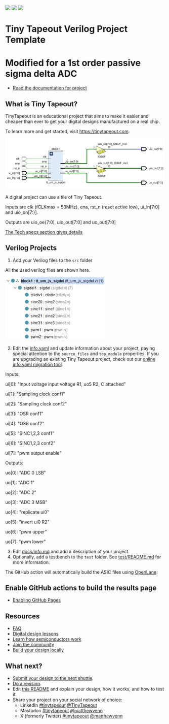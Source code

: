 ![](../../workflows/gds/badge.svg) ![](../../workflows/docs/badge.svg) ![](../../workflows/test/badge.svg)

# Tiny Tapeout Verilog Project Template

# Modified for a 1st order passive sigma delta ADC

- [Read the documentation for project](docs/info.md)

## What is Tiny Tapeout?

TinyTapeout is an educational project that aims to make it easier and cheaper than ever to get your digital designs manufactured on a real chip.

To learn more and get started, visit https://tinytapeout.com.

![Tiny Tapeout Tile](docs/TinyTapeoutTile.jpg "Tiny Tapeout Tile")

A digital project can use a tile of Tiny Tapeout.

Inputs are clk (fCLKmax = 50MHz), ena, rst_n (reset active low), ui_in[7:0] and uio_on[7:}].

Outputs are uio_oe{7:0], uio_out[7:0] and uo_out[7:0]

[The Tech specs section gives details](https://www.tinytapeout.com/specs/pcb/)

## Verilog Projects

1. Add your Verilog files to the `src` folder

All the used verilog files are shown here.

![Sigma Delta Tree](docs/TTsigdelTree.jpg "Sigma Delta Tree")

2. Edit the [info.yaml](info.yaml) and update information about your project, paying special attention to the `source_files` and `top_module` properties. If you are upgrading an existing Tiny Tapeout project, check out our [online info.yaml migration tool](https://tinytapeout.github.io/tt-yaml-upgrade-tool/).

Inputs:

  ui[0]: "Input voltage input voltage R1, uo5 R2, C attached"

  ui[1]: "Sampling clock conf1"
  
  ui[2]: "Sampling clock conf2"
  
  ui[3]: "OSR conf1"
  
  ui[4]: "OSR conf2"
  
  ui[5]: "SINC1,2,3 conf1"
  
  ui[6]: "SINC1,2,3 conf2"
  
  ui[7]: "pwm output enable"


Outputs:

  uo[0]: "ADC 0 LSB"
 
  uo[1]: "ADC 1"
  
  uo[2]: "ADC 2"
  
  uo[3]: "ADC 3 MSB"
  
  uo[4]: "replicate ui0"
  
  uo[5]: "invert ui0 R2"
  
  uo[6]: "pwm upper"
  
  uo[7]: "pwm lower"
   
3. Edit [docs/info.md](docs/info.md) and add a description of your project.
4. Optionally, add a testbench to the `test` folder. See [test/README.md](test/README.md) for more information.

The GitHub action will automatically build the ASIC files using [OpenLane](https://www.zerotoasiccourse.com/terminology/openlane/).

## Enable GitHub actions to build the results page

- [Enabling GitHub Pages](https://tinytapeout.com/faq/#my-github-action-is-failing-on-the-pages-part)

## Resources

- [FAQ](https://tinytapeout.com/faq/)
- [Digital design lessons](https://tinytapeout.com/digital_design/)
- [Learn how semiconductors work](https://tinytapeout.com/siliwiz/)
- [Join the community](https://tinytapeout.com/discord)
- [Build your design locally](https://docs.google.com/document/d/1aUUZ1jthRpg4QURIIyzlOaPWlmQzr-jBn3wZipVUPt4)

## What next?

- [Submit your design to the next shuttle](https://app.tinytapeout.com/).
- [Do a revision](https://app.tinytapeout.com/projects/436).
- Edit [this README](README.md) and explain your design, how it works, and how to test it.
- Share your project on your social network of choice:
  - LinkedIn [#tinytapeout](https://www.linkedin.com/search/results/content/?keywords=%23tinytapeout) [@TinyTapeout](https://www.linkedin.com/company/100708654/)
  - Mastodon [#tinytapeout](https://chaos.social/tags/tinytapeout) [@matthewvenn](https://chaos.social/@matthewvenn)
  - X (formerly Twitter) [#tinytapeout](https://twitter.com/hashtag/tinytapeout) [@matthewvenn](https://twitter.com/matthewvenn)
